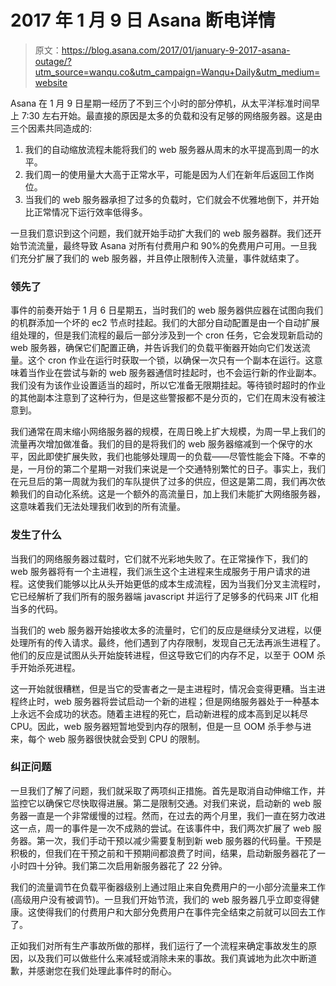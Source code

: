 # 2017 年 1 月 9 日 Asana 断电详情

> 原文：<https://blog.asana.com/2017/01/january-9-2017-asana-outage/?utm_source=wanqu.co&utm_campaign=Wanqu+Daily&utm_medium=website>

Asana 在 1 月 9 日星期一经历了不到三个小时的部分停机，从太平洋标准时间早上 7:30 左右开始。最直接的原因是太多的负载和没有足够的网络服务器。这是由三个因素共同造成的:

1.  我们的自动缩放流程未能将我们的 web 服务器从周末的水平提高到周一的水平。
2.  我们周一的使用量大大高于正常水平，可能是因为人们在新年后返回工作岗位。
3.  当我们的 web 服务器承担了过多的负载时，它们就会不优雅地倒下，并开始比正常情况下运行效率低得多。

一旦我们意识到这个问题，我们就开始手动扩大我们的 web 服务器群。我们还开始节流流量，最终导致 Asana 对所有付费用户和 90%的免费用户可用。一旦我们充分扩展了我们的 web 服务器，并且停止限制传入流量，事件就结束了。

### 领先了

事件的前奏开始于 1 月 6 日星期五，当时我们的 web 服务器供应器在试图向我们的机群添加一个坏的 ec2 节点时挂起。我们的大部分自动配置是由一个自动扩展组处理的，但是我们流程的最后一部分涉及到一个 cron 任务，它会发现新启动的 web 服务器，确保它们配置正确，并告诉我们的负载平衡器开始向它们发送流量。这个 cron 作业在运行时获取一个锁，以确保一次只有一个副本在运行。这意味着当作业在尝试与新的 web 服务器通信时挂起时，也不会运行新的作业副本。我们没有为该作业设置适当的超时，所以它准备无限期挂起。等待锁时超时的作业的其他副本注意到了这种行为，但是这些警报都不是分页的，它们在周末没有被注意到。

我们通常在周末缩小网络服务器的规模，在周日晚上扩大规模，为周一早上我们的流量再次增加做准备。我们的目的是将我们的 web 服务器缩减到一个保守的水平，因此即使扩展失败，我们也能够处理周一的负载——尽管性能会下降。不幸的是，一月份的第二个星期一对我们来说是一个交通特别繁忙的日子。事实上，我们在元旦后的第一周就为我们的车队提供了过多的供应，但这是第二周，我们再次依赖我们的自动化系统。这是一个额外的高流量日，加上我们未能扩大网络服务器，这意味着我们无法处理我们收到的所有流量。

### 发生了什么

当我们的网络服务器过载时，它们就不光彩地失败了。在正常操作下，我们的 web 服务器将有一个主进程，我们派生这个主进程来生成服务于用户请求的进程。这使我们能够以比从头开始更低的成本生成流程，因为当我们分叉主流程时，它已经解析了我们所有的服务器端 javascript 并运行了足够多的代码来 JIT 化相当多的代码。

当我们的 web 服务器开始接收太多的流量时，它们的反应是继续分叉进程，以便处理所有的传入请求。最终，他们遇到了内存限制，发现自己无法再派生进程了。他们的反应是试图从头开始旋转进程，但这导致它们的内存不足，以至于 OOM 杀手开始杀死进程。

这一开始就很糟糕，但是当它的受害者之一是主进程时，情况会变得更糟。当主进程终止时，web 服务器将尝试启动一个新的进程；但是网络服务器处于一种基本上永远不会成功的状态。随着主进程的死亡，启动新进程的成本高到足以耗尽 CPU。因此，web 服务器短暂地受到内存的限制，但是一旦 OOM 杀手参与进来，每个 web 服务器很快就会受到 CPU 的限制。

### 纠正问题

一旦我们了解了问题，我们就采取了两项纠正措施。首先是取消自动伸缩工作，并监控它以确保它尽快取得进展。第二是限制交通。对我们来说，启动新的 web 服务器一直是一个非常缓慢的过程。然而，在过去的两个月里，我们一直在努力改进这一点，周一的事件是一次不成熟的尝试。在该事件中，我们两次扩展了 web 服务器。第一次，我们手动干预以减少需要复制到新 web 服务器的代码量。干预是积极的，但我们在干预之前和干预期间都浪费了时间，结果，启动新服务器花了一小时四十分钟。我们第二次启用新服务器花了 22 分钟。

我们的流量调节在负载平衡器级别上通过阻止来自免费用户的一小部分流量来工作(高级用户没有被调节)。一旦我们开始节流，我们的 web 服务器几乎立即变得健康。这使得我们的付费用户和大部分免费用户在事件完全结束之前就可以回去工作了。

正如我们对所有生产事故所做的那样，我们运行了一个流程来确定事故发生的原因，以及我们可以做些什么来减轻或消除未来的事故。我们真诚地为此次中断道歉，并感谢您在我们处理此事件时的耐心。